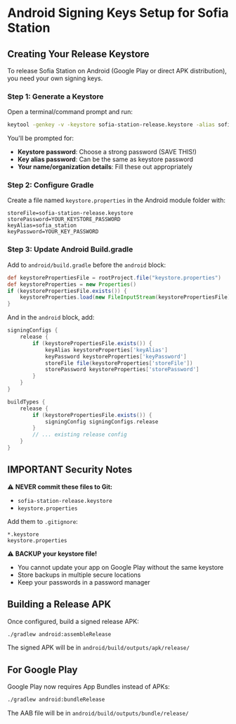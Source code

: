 # Android Signing Keys Setup for Sofia Station

## Creating Your Release Keystore

To release Sofia Station on Android (Google Play or direct APK distribution), you need your own signing keys.

### Step 1: Generate a Keystore

Open a terminal/command prompt and run:

```bash
keytool -genkey -v -keystore sofia-station-release.keystore -alias sofia_station -keyalg RSA -keysize 2048 -validity 10000
```

You'll be prompted for:
- **Keystore password**: Choose a strong password (SAVE THIS!)
- **Key alias password**: Can be the same as keystore password
- **Your name/organization details**: Fill these out appropriately

### Step 2: Configure Gradle

Create a file named `keystore.properties` in the Android module folder with:

```properties
storeFile=sofia-station-release.keystore
storePassword=YOUR_KEYSTORE_PASSWORD
keyAlias=sofia_station
keyPassword=YOUR_KEY_PASSWORD
```

### Step 3: Update Android Build.gradle

Add to `android/build.gradle` before the `android` block:

```gradle
def keystorePropertiesFile = rootProject.file("keystore.properties")
def keystoreProperties = new Properties()
if (keystorePropertiesFile.exists()) {
    keystoreProperties.load(new FileInputStream(keystorePropertiesFile))
}
```

And in the `android` block, add:

```gradle
signingConfigs {
    release {
        if (keystorePropertiesFile.exists()) {
            keyAlias keystoreProperties['keyAlias']
            keyPassword keystoreProperties['keyPassword']
            storeFile file(keystoreProperties['storeFile'])
            storePassword keystoreProperties['storePassword']
        }
    }
}

buildTypes {
    release {
        if (keystorePropertiesFile.exists()) {
            signingConfig signingConfigs.release
        }
        // ... existing release config
    }
}
```

## IMPORTANT Security Notes

⚠️ **NEVER commit these files to Git:**
- `sofia-station-release.keystore`
- `keystore.properties`

Add them to `.gitignore`:
```
*.keystore
keystore.properties
```

⚠️ **BACKUP your keystore file!** 
- You cannot update your app on Google Play without the same keystore
- Store backups in multiple secure locations
- Keep your passwords in a password manager

## Building a Release APK

Once configured, build a signed release APK:

```bash
./gradlew android:assembleRelease
```

The signed APK will be in `android/build/outputs/apk/release/`

## For Google Play

Google Play now requires App Bundles instead of APKs:

```bash
./gradlew android:bundleRelease
```

The AAB file will be in `android/build/outputs/bundle/release/`